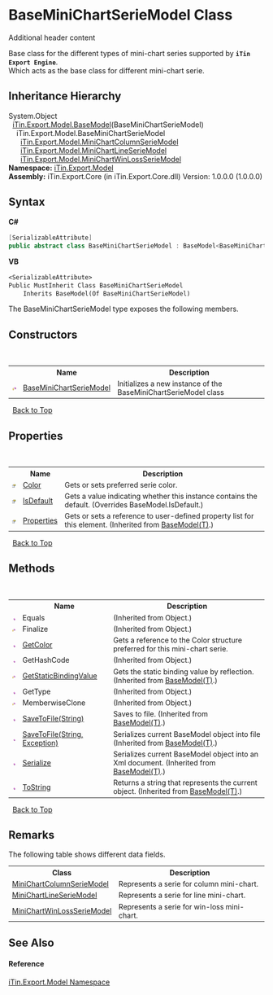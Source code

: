 # BaseMiniChartSerieModel Class
Additional header content 

Base class for the different types of mini-chart series supported by <strong>`iTin Export Engine`</strong>.<br /> Which acts as the base class for different mini-chart serie.


## Inheritance Hierarchy
System.Object<br />&nbsp;&nbsp;<a href="T_iTin_Export_Model_BaseModel_1">iTin.Export.Model.BaseModel</a>(BaseMiniChartSerieModel)<br />&nbsp;&nbsp;&nbsp;&nbsp;iTin.Export.Model.BaseMiniChartSerieModel<br />&nbsp;&nbsp;&nbsp;&nbsp;&nbsp;&nbsp;<a href="T_iTin_Export_Model_MiniChartColumnSerieModel">iTin.Export.Model.MiniChartColumnSerieModel</a><br />&nbsp;&nbsp;&nbsp;&nbsp;&nbsp;&nbsp;<a href="T_iTin_Export_Model_MiniChartLineSerieModel">iTin.Export.Model.MiniChartLineSerieModel</a><br />&nbsp;&nbsp;&nbsp;&nbsp;&nbsp;&nbsp;<a href="T_iTin_Export_Model_MiniChartWinLossSerieModel">iTin.Export.Model.MiniChartWinLossSerieModel</a><br />
**Namespace:**&nbsp;<a href="N_iTin_Export_Model">iTin.Export.Model</a><br />**Assembly:**&nbsp;iTin.Export.Core (in iTin.Export.Core.dll) Version: 1.0.0.0 (1.0.0.0)

## Syntax

**C#**<br />
``` C#
[SerializableAttribute]
public abstract class BaseMiniChartSerieModel : BaseModel<BaseMiniChartSerieModel>
```

**VB**<br />
``` VB
<SerializableAttribute>
Public MustInherit Class BaseMiniChartSerieModel
	Inherits BaseModel(Of BaseMiniChartSerieModel)
```

The BaseMiniChartSerieModel type exposes the following members.


## Constructors
&nbsp;<table><tr><th></th><th>Name</th><th>Description</th></tr><tr><td>![Protected method](media/protmethod.gif "Protected method")</td><td><a href="M_iTin_Export_Model_BaseMiniChartSerieModel__ctor">BaseMiniChartSerieModel</a></td><td>
Initializes a new instance of the BaseMiniChartSerieModel class</td></tr></table>&nbsp;
<a href="#baseminichartseriemodel-class">Back to Top</a>

## Properties
&nbsp;<table><tr><th></th><th>Name</th><th>Description</th></tr><tr><td>![Public property](media/pubproperty.gif "Public property")</td><td><a href="P_iTin_Export_Model_BaseMiniChartSerieModel_Color">Color</a></td><td>
Gets or sets preferred serie color.</td></tr><tr><td>![Public property](media/pubproperty.gif "Public property")</td><td><a href="P_iTin_Export_Model_BaseMiniChartSerieModel_IsDefault">IsDefault</a></td><td>
Gets a value indicating whether this instance contains the default.
 (Overrides BaseModel.IsDefault.)</td></tr><tr><td>![Public property](media/pubproperty.gif "Public property")</td><td><a href="P_iTin_Export_Model_BaseModel_1_Properties">Properties</a></td><td>
Gets or sets a reference to user-defined property list for this element.
 (Inherited from <a href="T_iTin_Export_Model_BaseModel_1">BaseModel(T)</a>.)</td></tr></table>&nbsp;
<a href="#baseminichartseriemodel-class">Back to Top</a>

## Methods
&nbsp;<table><tr><th></th><th>Name</th><th>Description</th></tr><tr><td>![Public method](media/pubmethod.gif "Public method")</td><td>Equals</td><td> (Inherited from Object.)</td></tr><tr><td>![Protected method](media/protmethod.gif "Protected method")</td><td>Finalize</td><td> (Inherited from Object.)</td></tr><tr><td>![Public method](media/pubmethod.gif "Public method")</td><td><a href="M_iTin_Export_Model_BaseMiniChartSerieModel_GetColor">GetColor</a></td><td>
Gets a reference to the Color structure preferred for this mini-chart serie.</td></tr><tr><td>![Public method](media/pubmethod.gif "Public method")</td><td>GetHashCode</td><td> (Inherited from Object.)</td></tr><tr><td>![Protected method](media/protmethod.gif "Protected method")</td><td><a href="M_iTin_Export_Model_BaseModel_1_GetStaticBindingValue">GetStaticBindingValue</a></td><td>
Gets the static binding value by reflection.
 (Inherited from <a href="T_iTin_Export_Model_BaseModel_1">BaseModel(T)</a>.)</td></tr><tr><td>![Public method](media/pubmethod.gif "Public method")</td><td>GetType</td><td> (Inherited from Object.)</td></tr><tr><td>![Protected method](media/protmethod.gif "Protected method")</td><td>MemberwiseClone</td><td> (Inherited from Object.)</td></tr><tr><td>![Public method](media/pubmethod.gif "Public method")</td><td><a href="M_iTin_Export_Model_BaseModel_1_SaveToFile">SaveToFile(String)</a></td><td>
Saves to file.
 (Inherited from <a href="T_iTin_Export_Model_BaseModel_1">BaseModel(T)</a>.)</td></tr><tr><td>![Public method](media/pubmethod.gif "Public method")</td><td><a href="M_iTin_Export_Model_BaseModel_1_SaveToFile_1">SaveToFile(String, Exception)</a></td><td>
Serializes current BaseModel object into file
 (Inherited from <a href="T_iTin_Export_Model_BaseModel_1">BaseModel(T)</a>.)</td></tr><tr><td>![Public method](media/pubmethod.gif "Public method")</td><td><a href="M_iTin_Export_Model_BaseModel_1_Serialize">Serialize</a></td><td>
Serializes current BaseModel object into an Xml document.
 (Inherited from <a href="T_iTin_Export_Model_BaseModel_1">BaseModel(T)</a>.)</td></tr><tr><td>![Public method](media/pubmethod.gif "Public method")</td><td><a href="M_iTin_Export_Model_BaseModel_1_ToString">ToString</a></td><td>
Returns a string that represents the current object.
 (Inherited from <a href="T_iTin_Export_Model_BaseModel_1">BaseModel(T)</a>.)</td></tr></table>&nbsp;
<a href="#baseminichartseriemodel-class">Back to Top</a>

## Remarks

The following table shows different data fields.
&nbsp;<table><tr><th>Class</th><th>Description</th></tr><tr><td><a href="T_iTin_Export_Model_MiniChartColumnSerieModel">MiniChartColumnSerieModel</a></td><td>Represents a serie for column mini-chart.</td></tr><tr><td><a href="T_iTin_Export_Model_MiniChartLineSerieModel">MiniChartLineSerieModel</a></td><td>Represents a serie for line mini-chart.</td></tr><tr><td><a href="T_iTin_Export_Model_MiniChartWinLossSerieModel">MiniChartWinLossSerieModel</a></td><td>Represents a serie for win-loss mini-chart.</td></tr></table>

## See Also


#### Reference
<a href="N_iTin_Export_Model">iTin.Export.Model Namespace</a><br />